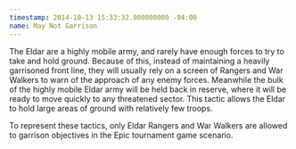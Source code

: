 ```yaml
---
timestamp: 2014-10-13 15:33:32.000000000 -04:00
name: May Not Garrison
---
```

The Eldar are a highly mobile army, and rarely have enough forces to try to take and hold ground. Because of this, instead of maintaining a heavily garrisoned front line, they will usually rely on a screen of Rangers and War Walkers to warn of the approach of any enemy forces. Meanwhile the bulk of the highly mobile Eldar army will be held back in reserve, where it will be ready to move quickly to any threatened sector. This tactic allows the Eldar to hold large areas of ground with relatively few troops.

To represent these tactics, only Eldar Rangers and War Walkers are allowed to garrison objectives in the Epic tournament game scenario.